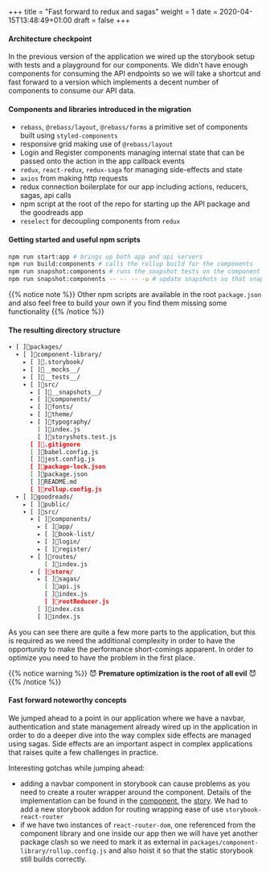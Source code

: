 +++
title = "Fast forward to redux and sagas"
weight = 1
date = 2020-04-15T13:48:49+01:00
draft = false
+++


#### Architecture checkpoint

In the previous version of the application we wired up the storybook setup with tests and a playground for our
components. We didn't have enough components for consuming the API endpoints so we will take a shortcut and fast forward
to a version which implements a decent number of components to consume our API data.

#### Components and libraries introduced in the migration
- `rebass`, `@rebass/layout`, `@rebass/forms` a primitive set of components built using `styled-components`
- responsive grid making use of `@rebass/layout`
- Login and Register components managing internal state that can be passed onto the action in the app
  callback events
- `redux`, `react-redux`, `redux-saga` for managing side-effects and state
- `axios` from making http requests
- redux connection boilerplate for our app including actions, reducers, sagas, api calls
- npm script at the root of the repo for starting up the API package and the goodreads app
- `reselect` for decoupling components from `redux`

#### Getting started and useful npm scripts
```bash
npm run start:app # brings up both app and api servers
npm run build:components # calls the rollup build for the components
npm run snapshot:components # runs the snapshot tests on the component library via storyshots
npm run snapshot:components -- -- -- -u # update snapshots so that snapshots are up to date
```

{{% notice note %}}
Other npm scripts are available in the root `package.json` and also feel free to build your own if you find them missing
some functionality
{{% /notice %}}

#### The resulting directory structure
```bash
▾ [ ]packages/
  ▾ [ ]component-library/
    ▸ [ ].storybook/
    ▸ [ ]__mocks__/
    ▸ [ ]__tests__/
    ▾ [ ]src/
      ▸ [ ]__snapshots__/
      ▸ [ ]components/
      ▸ [ ]fonts/
      ▸ [ ]theme/
      ▸ [ ]typography/
        [ ]index.js
        [ ]storyshots.test.js
      [ ].gitignore
      [ ]babel.config.js
      [ ]jest.config.js
      [ ]package-lock.json
      [ ]package.json
      [ ]README.md
      [ ]rollup.config.js
  ▾ [ ]goodreads/
    ▸ [ ]public/
    ▾ [ ]src/
      ▾ [ ]components/
        ▸ [ ]app/
        ▸ [ ]book-list/
        ▸ [ ]login/
        ▸ [ ]register/
      ▾ [ ]routes/
          [ ]index.js
      ▾ [ ]store/
        ▸ [ ]sagas/
          [ ]api.js
          [ ]index.js
          [ ]rootReducer.js
        [ ]index.css
        [ ]index.js
```

As you can see there are quite a few more parts to the application, but this is required as we need the
additional complexity in order to have the opportunity to make the performance short-comings apparent. In order to optimize you
need to have the problem in the first place.


{{% notice warning %}}
 😈  __Premature optimization is the root of all evil__ 😈
{{% /notice %}}

#### Fast forward noteworthy concepts
We jumped ahead to a point in our application where we have a navbar, authentication and state management already wired
up in the application in order to do a deeper dive into the way complex side effects are managed using sagas. Side
effects are an important aspect in complex applications that raises quite a few challenges in practice.

Interesting gotchas while jumping ahead:
- adding a navbar component in storybook can cause problems as you need to create a router wrapper around the component.
  Details of the implementation can be found in the
  [component](https://github.com/adaschevici/goodreads-v2/blob/03-fast-forward-branch/packages/component-library/src/components/nav-bar/index.js),
  the [story](https://github.com/adaschevici/goodreads-v2/blob/03-fast-forward-branch/packages/component-library/src/components/nav-bar/index.stories.js). We had
  to add a new storybook addon for routing wrapping ease of use `storybook-react-router`
- if we have two instances of `react-router-dom`, one referenced from the component library and one inside our app then
  we will have yet another package clash so we need to mark it as external in
  `packages/component-library/rollup.config.js` and also hoist it so that the static storybook still builds correctly.
